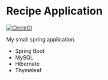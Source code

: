 # Recipe Application 

[![CircleCI](https://circleci.com/gh/jakubdobrogowski/recipeApplication.svg?style=svg)](https://circleci.com/gh/jakubdobrogowski/recipeApplication)

My small spring application.

- Spring Boot
- MySQL
- Hibernate
- Thymeleaf
